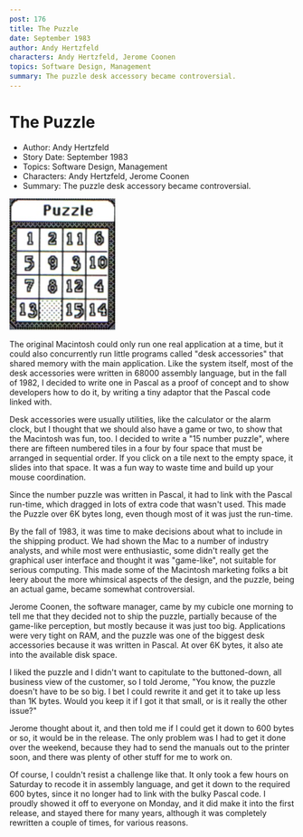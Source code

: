 ```yaml
---
post: 176
title: The Puzzle
date: September 1983
author: Andy Hertzfeld
characters: Andy Hertzfeld, Jerome Coonen
topics: Software Design, Management
summary: The puzzle desk accessory became controversial.
---
```


# The Puzzle
* Author: Andy Hertzfeld
* Story Date: September 1983
* Topics: Software Design, Management
* Characters: Andy Hertzfeld, Jerome Coonen
* Summary: The puzzle desk accessory became controversial.

![The Puzzle desk accessory](images/Macintosh/puzzle-desk-accessory.jpg) 
    
The original Macintosh could only run one real application at a time, but it could also concurrently run little programs called "desk accessories" that shared memory with the main application.  Like the system itself, most of the desk accessories were written in 68000 assembly language, but in the fall of 1982, I decided to write one in Pascal as a proof of concept and to show developers how to do it, by writing a tiny adaptor that the Pascal code linked with.

Desk accessories were usually utilities, like the calculator or the alarm clock, but I thought that we should also have a game or two, to show that the Macintosh was fun, too.  I decided to write a "15 number puzzle", where there are fifteen numbered tiles in a four by four space that must be arranged in sequential order.  If you click on a tile next to the empty space, it slides into that space.   It was a fun way to waste time and build up your mouse coordination.

Since the number puzzle was written in Pascal, it had to link with the Pascal run-time, which dragged in lots of extra code that wasn't used.  This made the Puzzle over 6K bytes long, even though most of it was just the run-time.

By the fall of 1983, it was time to make decisions about what to include in the shipping product.  We had shown the Mac to a number of industry analysts, and while most were enthusiastic, some didn't really get the graphical user interface and thought it was "game-like", not suitable for serious computing.   This made some of the Macintosh marketing folks a bit leery about the more whimsical aspects of the design, and the puzzle, being an actual game, became somewhat controversial.

Jerome Coonen, the software manager, came by my cubicle one morning to tell me that they decided not to ship the puzzle, partially because of the game-like perception, but mostly because it was just too big.  Applications were very tight on RAM, and the puzzle was one of the biggest desk accessories because it was written in Pascal. At over 6K bytes, it also ate into the available disk space.

I liked the puzzle and I didn't want to capitulate to the buttoned-down, all business view of the customer, so I told Jerome, "You know, the puzzle doesn't have to be so big.  I bet I could rewrite it and get it to take up less than 1K bytes.  Would you keep it if I got it that small, or is it really the other issue?"

Jerome thought about it, and then told me if I could get it down to 600 bytes or so, it would be in the release.  The only problem was I had to get it done over the weekend, because they had to send the manuals out to the printer soon, and there was plenty of other stuff for me to work on.

Of course, I couldn't resist a challenge like that.  It only took a few hours on Saturday to recode it in assembly language, and get it down to the required 600 bytes, since it no longer had to link with the bulky Pascal code.  I proudly showed it off to everyone on Monday, and it did make it into the first release, and stayed there for many years, although it was completely rewritten a couple of times, for various reasons.